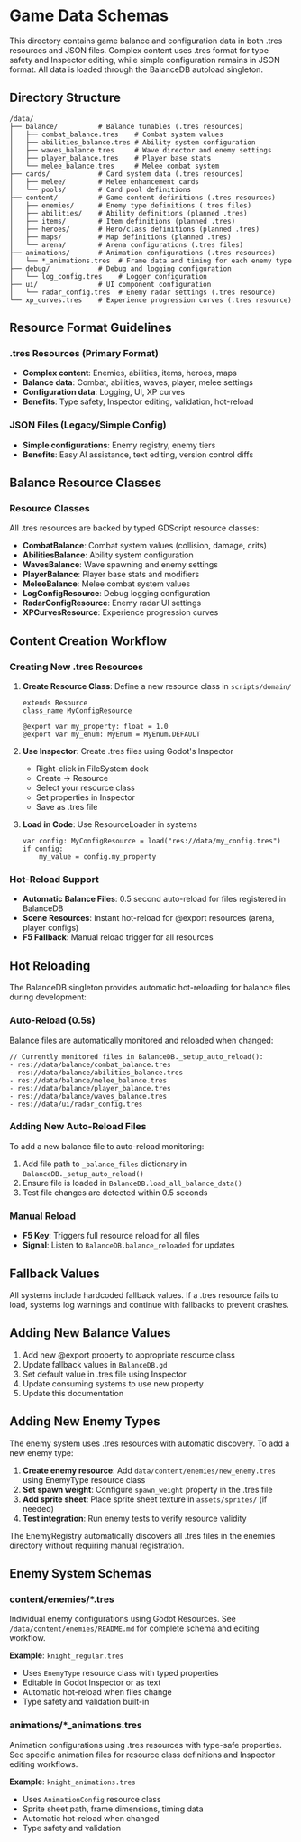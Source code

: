 # Game Data Schemas

This directory contains game balance and configuration data in both .tres resources and JSON files. Complex content uses .tres format for type safety and Inspector editing, while simple configuration remains in JSON format. All data is loaded through the BalanceDB autoload singleton.

## Directory Structure

```
/data/
├── balance/          # Balance tunables (.tres resources)
│   ├── combat_balance.tres    # Combat system values
│   ├── abilities_balance.tres # Ability system configuration  
│   ├── waves_balance.tres     # Wave director and enemy settings
│   ├── player_balance.tres    # Player base stats
│   └── melee_balance.tres     # Melee combat system
├── cards/            # Card system data (.tres resources)
│   ├── melee/        # Melee enhancement cards
│   └── pools/        # Card pool definitions
├── content/          # Game content definitions (.tres resources)
│   ├── enemies/      # Enemy type definitions (.tres files)
│   ├── abilities/    # Ability definitions (planned .tres)
│   ├── items/        # Item definitions (planned .tres)
│   ├── heroes/       # Hero/class definitions (planned .tres)
│   ├── maps/         # Map definitions (planned .tres)
│   └── arena/        # Arena configurations (.tres files)
├── animations/       # Animation configurations (.tres resources)
│   └── *_animations.tres  # Frame data and timing for each enemy type
├── debug/            # Debug and logging configuration
│   └── log_config.tres    # Logger configuration
├── ui/               # UI component configuration
│   └── radar_config.tres  # Enemy radar settings (.tres resource)
└── xp_curves.tres    # Experience progression curves (.tres resource)
```

## Resource Format Guidelines

### .tres Resources (Primary Format)
- **Complex content**: Enemies, abilities, items, heroes, maps
- **Balance data**: Combat, abilities, waves, player, melee settings  
- **Configuration data**: Logging, UI, XP curves
- **Benefits**: Type safety, Inspector editing, validation, hot-reload

### JSON Files (Legacy/Simple Config)
- **Simple configurations**: Enemy registry, enemy tiers
- **Benefits**: Easy AI assistance, text editing, version control diffs

## Balance Resource Classes

### Resource Classes

All .tres resources are backed by typed GDScript resource classes:

- **CombatBalance**: Combat system values (collision, damage, crits)
- **AbilitiesBalance**: Ability system configuration  
- **WavesBalance**: Wave spawning and enemy settings
- **PlayerBalance**: Player base stats and modifiers
- **MeleeBalance**: Melee combat system values
- **LogConfigResource**: Debug logging configuration
- **RadarConfigResource**: Enemy radar UI settings  
- **XPCurvesResource**: Experience progression curves

## Content Creation Workflow

### Creating New .tres Resources

1. **Create Resource Class**: Define a new resource class in `scripts/domain/`
   ```gdscript
   extends Resource
   class_name MyConfigResource
   
   @export var my_property: float = 1.0
   @export var my_enum: MyEnum = MyEnum.DEFAULT
   ```

2. **Use Inspector**: Create .tres files using Godot's Inspector
   - Right-click in FileSystem dock
   - Create → Resource
   - Select your resource class
   - Set properties in Inspector
   - Save as .tres file

3. **Load in Code**: Use ResourceLoader in systems
   ```gdscript
   var config: MyConfigResource = load("res://data/my_config.tres")
   if config:
	   my_value = config.my_property
   ```

### Hot-Reload Support

- **Automatic Balance Files**: 0.5 second auto-reload for files registered in BalanceDB
- **Scene Resources**: Instant hot-reload for @export resources (arena, player configs)
- **F5 Fallback**: Manual reload trigger for all resources

## Hot Reloading

The BalanceDB singleton provides automatic hot-reloading for balance files during development:

### **Auto-Reload (0.5s)**
Balance files are automatically monitored and reloaded when changed:
```gdscript
// Currently monitored files in BalanceDB._setup_auto_reload():
- res://data/balance/combat_balance.tres
- res://data/balance/abilities_balance.tres  
- res://data/balance/melee_balance.tres
- res://data/balance/player_balance.tres
- res://data/balance/waves_balance.tres
- res://data/ui/radar_config.tres
```

### **Adding New Auto-Reload Files**
To add a new balance file to auto-reload monitoring:
1. Add file path to `_balance_files` dictionary in `BalanceDB._setup_auto_reload()`
2. Ensure file is loaded in `BalanceDB.load_all_balance_data()`
3. Test file changes are detected within 0.5 seconds

### **Manual Reload**  
- **F5 Key**: Triggers full resource reload for all files
- **Signal**: Listen to `BalanceDB.balance_reloaded` for updates

## Fallback Values

All systems include hardcoded fallback values. If a .tres resource fails to load, systems log warnings and continue with fallbacks to prevent crashes.

## Adding New Balance Values

1. Add new @export property to appropriate resource class
2. Update fallback values in `BalanceDB.gd` 
3. Set default value in .tres file using Inspector
4. Update consuming systems to use new property
5. Update this documentation

## Adding New Enemy Types

The enemy system uses .tres resources with automatic discovery. To add a new enemy type:

1. **Create enemy resource**: Add `data/content/enemies/new_enemy.tres` using EnemyType resource class
2. **Set spawn weight**: Configure `spawn_weight` property in the .tres file
3. **Add sprite sheet**: Place sprite sheet texture in `assets/sprites/` (if needed)
4. **Test integration**: Run enemy tests to verify resource validity

The EnemyRegistry automatically discovers all .tres files in the enemies directory without requiring manual registration.

## Enemy System Schemas

### content/enemies/*.tres

Individual enemy configurations using Godot Resources. See `/data/content/enemies/README.md` for complete schema and editing workflow.

**Example**: `knight_regular.tres`
- Uses `EnemyType` resource class with typed properties
- Editable in Godot Inspector or as text
- Automatic hot-reload when files change
- Type safety and validation built-in

### animations/*_animations.tres

Animation configurations using .tres resources with type-safe properties. See specific animation files for resource class definitions and Inspector editing workflows.

**Example**: `knight_animations.tres`
- Uses `AnimationConfig` resource class
- Sprite sheet path, frame dimensions, timing data
- Automatic hot-reload when changed
- Type safety and validation
